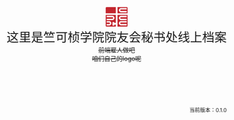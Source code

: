 <head>
    <meta charset="UTF-8">
    <meta name="viewport" content="width=device-width, initial-scale=1.0">
    <style>
        .intro {
            font-size: 28px;
            text-align: center;
        }
        .logo {
            max-width: 10%;
            height: auto;
            display: block;
            margin: 0 auto;
        }
        .centered {
            text-align: center;
        }
        .version {
            margin-top: 100px;
            text-align: right;
            font-size: 12px;
        }
    </style>
</head>
<body>
    <div class = "logo">
        <img src="..\assets\logo2.png" alt="Logo">
    </div>
    <div class = "intro">
        <span>这里是竺可桢学院院友会秘书处线上档案</span>
    </div>
    <div class = "centered">
        <span><del>前端雇人做吧</del></span>
    </div>
    <div class = "centered">
        <span><del>咱们自己的logo呢</del></span>
    </div>
    <div class = "version">
        <span>当前版本：0.1.0</span>
    </div>





</body>
